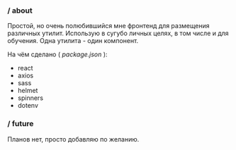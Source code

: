 ### / about

Простой, но очень полюбившийся мне фронтенд для размещения различных утилит. Использую в сугубо личных целях, в том числе и для обучения. Одна утилита - один компонент.

На чём сделано ( *package.json* ):

- react
- axios
- sass
- helmet
- spinners
- dotenv

### / future
 
Планов нет, просто добавляю по желанию.
